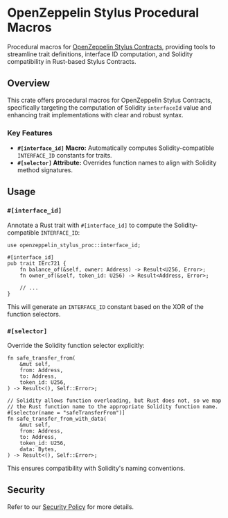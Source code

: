 # OpenZeppelin Stylus Procedural Macros

Procedural macros for [OpenZeppelin Stylus Contracts](../contracts), providing tools to streamline trait definitions, interface ID computation, and Solidity compatibility in Rust-based Stylus Contracts.

## Overview

This crate offers procedural macros for OpenZeppelin Stylus Contracts, specifically targeting the computation of Solidity `interfaceId` value and enhancing trait implementations with clear and robust syntax.

### Key Features

- **`#[interface_id]` Macro:** Automatically computes Solidity-compatible `INTERFACE_ID` constants for traits.
- **`#[selector]` Attribute:** Overrides function names to align with Solidity method signatures.

## Usage

### `#[interface_id]`

Annotate a Rust trait with `#[interface_id]` to compute the Solidity-compatible `INTERFACE_ID`:

```rust,ignore
use openzeppelin_stylus_proc::interface_id;

#[interface_id]
pub trait IErc721 {
    fn balance_of(&self, owner: Address) -> Result<U256, Error>;
    fn owner_of(&self, token_id: U256) -> Result<Address, Error>;

    // ...
}
```

This will generate an `INTERFACE_ID` constant based on the XOR of the function selectors.

### `#[selector]`

Override the Solidity function selector explicitly:

```rust,ignore
fn safe_transfer_from(
    &mut self,
    from: Address,
    to: Address,
    token_id: U256,
) -> Result<(), Self::Error>;

// Solidity allows function overloading, but Rust does not, so we map
// the Rust function name to the appropriate Solidity function name.
#[selector(name = "safeTransferFrom")]
fn safe_transfer_from_with_data(
    &mut self,
    from: Address,
    to: Address,
    token_id: U256,
    data: Bytes,
) -> Result<(), Self::Error>;
```

This ensures compatibility with Solidity's naming conventions.

## Security

Refer to our [Security Policy](../SECURITY.md) for more details.
